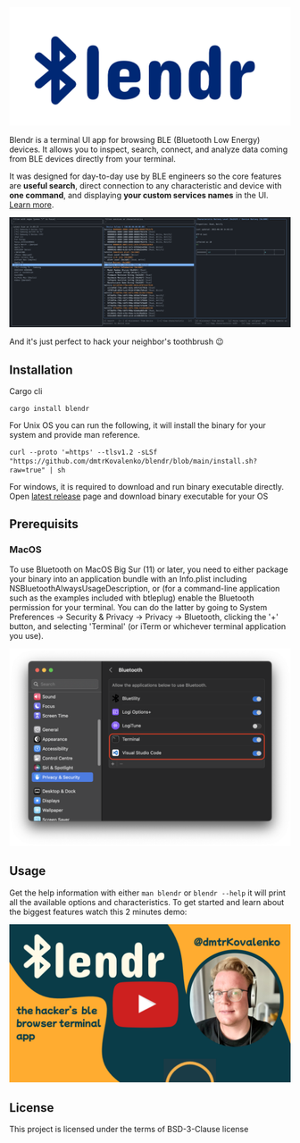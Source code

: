 <p align="center">
<picture>
  <source media="(prefers-color-scheme: dark)" srcset="./dark.png">
  <source media="(prefers-color-scheme: light)" srcset="./light.png">

  <img alt="blendr" src="./light.png">
</picture>
</p>

Blendr is a terminal UI app for browsing BLE (Bluetooth Low Energy) devices. It allows you to inspect, search, connect, and analyze data coming from BLE devices directly from your terminal.

It was designed for day-to-day use by BLE engineers so the core features are **useful search**, direct connection to any characteristic and device with **one command**, and displaying **your custom services names** in the UI. [Learn more](#usage).

<p align="center">
  <img alt="demo" src="./demo.png" />
</p>

And it's just perfect to hack your neighbor's toothbrush 😉 

## Installation 

Cargo cli

```
cargo install blendr
```

For Unix OS you can run the following, it will install the binary for your system and provide man reference.

```
curl --proto '=https' --tlsv1.2 -sLSf "https://github.com/dmtrKovalenko/blendr/blob/main/install.sh?raw=true" | sh
```

For windows, it is required to download and run binary executable directly. Open [latest release](https://github.com/dmtrKovalenko/blendr/releases/latest) page and download binary executable for your OS

## Prerequisits 

### MacOS

To use Bluetooth on MacOS Big Sur (11) or later, you need to either package your binary into an application bundle with an Info.plist including NSBluetoothAlwaysUsageDescription, or (for a command-line application such as the examples included with btleplug) enable the Bluetooth permission for your terminal. You can do the latter by going to System Preferences → Security & Privacy → Privacy → Bluetooth, clicking the '+' button, and selecting 'Terminal' (or iTerm or whichever terminal application you use).

<p align="center">
  <img alt="Bluetooth settings screenshot" src="./bluetooth-macos.png" />
</p>

## Usage 

Get the help information with either `man blendr` or `blendr --help` it will print all the available options and characteristics. To get started and learn about the biggest features watch this 2 minutes demo: 

<a href="https://youtu.be/5lRjzPYj0uE">
  <p align="center">
     <img alt="video preview" src="./youtube_preview.png" /> 
  </p>
</a>

## License 

This project is licensed under the terms of BSD-3-Clause license

